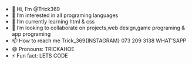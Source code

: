 - 👋 Hi, I’m @Trick369
- 👀 I’m interested in all programing languages
- 🌱 I’m currently learning html & css
- 💞️ I’m looking to collaborate on projects,web design,game programing & app programing
- 📫 How to reach me Trick_369{INSTAGRAM} 073 209 3138 WHAT'SAPP
- 😄 Pronouns: TRICKAHOE
- ⚡ Fun fact: LETS CODE

<!---
Trick369/Trick369 is a ✨ special ✨ repository because its `README.md` (this file) appears on your GitHub profile.
You can click the Preview link to take a look at your changes.
--->
